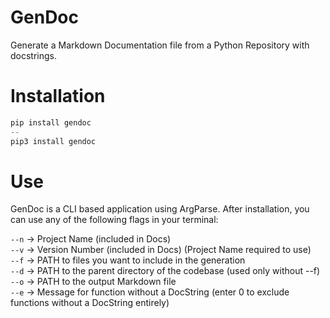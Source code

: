 # GenDoc
 Generate a Markdown Documentation file from a Python Repository with docstrings.

# Installation
```Python
pip install gendoc
--
pip3 install gendoc
```

# Use
GenDoc is a CLI based application using ArgParse. After installation, you can use any of the following flags in your terminal:

``--n`` -> Project Name (included in Docs) <br>
``--v`` -> Version Number (included in Docs) (Project Name required to use) <br>
``--f`` -> PATH to files you want to include in the generation<br>
``--d`` -> PATH to the parent directory of the codebase (used only without --f) <br>
``--o`` -> PATH to the output Markdown file <br>
``--e`` -> Message for function without a DocString (enter 0 to exclude functions without a DocString entirely) <br>